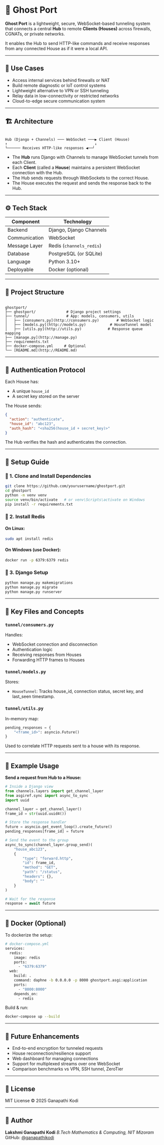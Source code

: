 
# 👻 Ghost Port

**Ghost Port** is a lightweight, secure, WebSocket-based tunneling system that connects a central **Hub** to remote **Clients (Houses)** across firewalls, CGNATs, or private networks.

It enables the Hub to send HTTP-like commands and receive responses from any connected House as if it were a local API.

---

## 🔧 Use Cases

- Access internal services behind firewalls or NAT
- Build remote diagnostic or IoT control systems
- Lightweight alternative to VPN or SSH tunneling
- Relay data in low-connectivity or restricted networks
- Cloud-to-edge secure communication system

---

## 🏗️ Architecture
```

Hub (Django + Channels) ─── WebSocket ───▶ Client (House)
↑                                        ↓
└────── Receives HTTP-like responses ◀──┘

```

- The **Hub** runs Django with Channels to manage WebSocket tunnels from each Client.
- Each **Client** (called a **House**) maintains a persistent WebSocket connection with the Hub.
- The Hub sends requests through WebSockets to the correct House.
- The House executes the request and sends the response back to the Hub.

---

## ⚙️ Tech Stack

| Component     | Technology               |
|---------------|--------------------------|
| Backend       | Django, Django Channels  |
| Communication | WebSocket                |
| Message Layer | Redis (`channels_redis`) |
| Database      | PostgreSQL (or SQLite)   |
| Language      | Python 3.10+             |
| Deployable    | Docker (optional)        |

---

## 📂 Project Structure
```

ghostport/
├── ghostport/              # Django project settings
├── tunnel/                 # App: models, consumers, utils
│   ├── [consumers.py](http://consumers.py)        # WebSocket logic
│   ├── [models.py](http://models.py)           # HouseTunnel model
│   ├── [utils.py](http://utils.py)            # Response queue mapping
├── [manage.py](http://manage.py)
├── requirements.txt
├── docker-compose.yml     # Optional
└── [README.md](http://README.md)

```

---

## 🔐 Authentication Protocol

Each House has:
- A unique `house_id`
- A secret key stored on the server

The House sends:
```json
{
  "action": "authenticate",
  "house_id": "abc123",
  "auth_hash": "<sha256(house_id + secret_key)>"
}
```

The Hub verifies the hash and authenticates the connection.


---

## 🚀 Setup Guide

### 🔹 1. Clone and Install Dependencies

```bash
git clone https://github.com/yourusername/ghostport.git
cd ghostport
python -m venv venv
source venv/bin/activate   # or venv\Scripts\activate on Windows
pip install -r requirements.txt
```

### 🔹 2. Install Redis

#### On Linux:

```bash
sudo apt install redis
```

#### On Windows (use Docker):

```bash
docker run -p 6379:6379 redis
```

### 🔹 3. Django Setup

```bash
python manage.py makemigrations
python manage.py migrate
python manage.py runserver
```


---

## 🧠 Key Files and Concepts

### `tunnel/consumers.py`

Handles:

* WebSocket connection and disconnection
* Authentication logic
* Receiving responses from Houses
* Forwarding HTTP frames to Houses

### `tunnel/models.py`

Stores:

* `HouseTunnel`: Tracks house_id, connection status, secret key, and last_seen timestamp.

### `tunnel/utils.py`

In-memory map:

```python
pending_responses = {
    "<frame_id>": asyncio.Future()
}
```

Used to correlate HTTP requests sent to a house with its response.


---

## 🧪 Example Usage

**Send a request from Hub to a House:**

```python
# Inside a Django view
from channels.layers import get_channel_layer
from asgiref.sync import async_to_sync
import uuid

channel_layer = get_channel_layer()
frame_id = str(uuid.uuid4())

# Store the response handler
future = asyncio.get_event_loop().create_future()
pending_responses[frame_id] = future

# Send the event to the group
async_to_sync(channel_layer.group_send)(
    "house_abc123",
    {
        "type": "forward.http",
        "id": frame_id,
        "method": "GET",
        "path": "/status",
        "headers": {},
        "body": ""
    }
)

# Wait for the response
response = await future
```


---

## 🐳 Docker (Optional)

To dockerize the setup:

```bash
# docker-compose.yml
services:
  redis:
    image: redis
    ports:
      - "6379:6379"
  web:
    build: .
    command: daphne -b 0.0.0.0 -p 8000 ghostport.asgi:application
    ports:
      - "8000:8000"
    depends_on:
      - redis
```

Build & run:

```bash
docker-compose up --build
```


---

## 🔮 Future Enhancements

* End-to-end encryption for tunneled requests
* House reconnection/resilience support
* Web dashboard for managing connections
* Support for multiplexed streams over one WebSocket
* Comparison benchmarks vs VPN, SSH tunnel, ZeroTier


---

## 📄 License

MIT License © 2025 Ganapathi Kodi


---

## 👤 Author

**Lakshmi Ganapathi Kodi**
*B.Tech Mathematics & Computing, NIT Mizoram*
GitHub: [@ganapathikodi](https://github.com/ganapathi1578)

